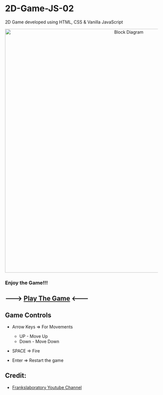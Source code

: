 # 2D-Game-JS-02

2D Game developed using HTML, CSS & Vanilla JavaScript

<p align="center">
  <img width="800" src="https://user-images.githubusercontent.com/87106402/185359563-cd4f82d7-068f-45e5-8b09-bbd49fd587c5.png" alt="Block Diagram">
</p>

### Enjoy the Game!!!

## ---> [Play The Game](https://hasithasuneth.github.io/2D-Game-JS-02/2DGameJS/index.html) <---

## Game Controls

- Arrow Keys => For Movements
  - UP - Move Up
  - Down - Move Down

- SPACE => Fire
- Enter => Restart the game


## Credit:
- [Frankslaboratory Youtube Channel](https://www.youtube.com/c/Frankslaboratory)
